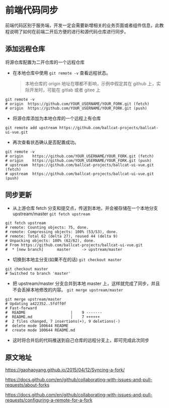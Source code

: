# 前端代码同步

前端代码区别于服务端，开发一定会需要新增相关的业务页面或者组件信息，此教程说明了如何在前端二开后方便的进行和源代码仓库进行同步。


## 添加远程仓库

将源仓库配置为二开仓库的一个远程仓库

- 在本地仓库中使用 `git remote -v` 查看远程状态。

  > 本地仓库的 origin 地址在哪都不影响，示例中假定其在 github 上，实际开发时，可能在 gitlab 或者 gitee 上

```
git remote -v
# origin  https://github.com/YOUR_USERNAME/YOUR_FORK.git (fetch)
# origin  https://github.com/YOUR_USERNAME/YOUR_FORK.git (push)
```

- 将源仓库添加为本地仓库的一个远程上有仓库

```
git remote add upstream https://github.com/ballcat-projects/ballcat-ui-vue.git
```

- 再次查看状态确认是否配置成功。

```
git remote -v
# origin    https://github.com/YOUR_USERNAME/YOUR_FORK.git (fetch)
# origin    https://github.com/YOUR_USERNAME/YOUR_FORK.git (push)
# upstream  https://github.com/ballcat-projects/ballcat-ui-vue.git (fetch)
# upstream  https://github.com/ballcat-projects/ballcat-ui-vue.git (push)
```

## 同步更新

- 从上游仓库 fetch 分支和提交点，传送到本地，并会被存储在一个本地分支 upstream/master
  `git fetch upstream`

```
git fetch upstream
# remote: Counting objects: 75, done.
# remote: Compressing objects: 100% (53/53), done.
# remote: Total 62 (delta 27), reused 44 (delta 9)
# Unpacking objects: 100% (62/62), done.
# From https://github.com/ballcat-projects/ballcat-ui-vue.git
#  * [new branch]      master     -> upstream/master
```

- 切换到本地主分支(如果不在的话)
  `git checkout master`

```
git checkout master
# Switched to branch 'master'
```

- 把 upstream/master 分支合并到本地 master 上，这样就完成了同步，并且不会丢掉本地修改的内容。
  `git merge upstream/master`

```
git merge upstream/master
# Updating a422352..5fdff0f
# Fast-forward
#  README                    |    9 -------
#  README.md                 |    7 ++++++
#  2 files changed, 7 insertions(+), 9 deletions(-)
#  delete mode 100644 README
#  create mode 100644 README.md
```

- 这时将合并后的代码推送到自己仓库的远程分支上，即可完成此次同步


## 原文地址

https://gaohaoyang.github.io/2015/04/12/Syncing-a-fork/

https://docs.github.com/en/github/collaborating-with-issues-and-pull-requests/about-forks

https://docs.github.com/en/github/collaborating-with-issues-and-pull-requests/configuring-a-remote-for-a-fork